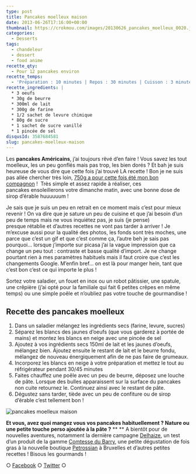 ```yaml
---
type: post
title: Pancakes moelleux maison
date: 2013-06-26T17:16:00+00:00
thumbnail: https://crokmou.com/images/20130626_pancakes_moelleux_0020.jpg
categories:
  - Desserts
tags:
  - chandeleur
  - dessert
  - food anime
recette_qty:
  - Pour 12 pancakes environ
recette_temps:
  - 'Préparation : 10 minutes | Repos : 30 minutes | Cuisson : 3 minutes'
recette_ingredients: |
  * 3 oeufs
  * 30g de beurre
  * 300ml de lait
  * 300g de farine
  * 1/2 sachet de levure chimique
  * 80g de sucre
  * 1 sachet de sucre vanillé
  * 1 pincée de sel
disqusId: 3587684581
slug: pancakes-moelleux-maison
---
```


Les **pancakes Américains**, j’ai toujours rêvé d’en faire ! Vous savez les tout moelleux, les un peu gonflés mais pas trop, les bien dorés ? Et bah je suis heureuse de vous dire que cette fois j’ai trouvé LA recette ! Bon je ne suis pas allée chercher très loin, [750g a pour cette fois été mon bon compagnon](http://www.750g.com/pancakes-r12530.htm) !  Très simple et assez rapide à réaliser, ces pancakes ensoleillerons votre dimanche matin, avec une bonne dose de sirop d’érable huuuuuum !

Je sais que je suis un peu en retrait en ce moment mais c’est pour mieux revenir ! On va dire que je sature un peu de cuisine et que j’ai besoin d’un peu de temps mais ne vous inquiétez pas, je suis (je pense) presque rétablie et d’autres recettes ne vont pas tarder à arriver ! Je m’excuse aussi pour la qualité des photos, les fonds sont très moches, une parce que c’est un gif et que c’est comme ça, l’autre beh je sais pas pourquoi… lorsque j’importe sur picasa j’ai la vague impression que ca change un peu tout : contraste et basse qualité d’import. Je ne change pourtant rien à mes paramètres habituels mais il faut croire que c’est les changements Google. M’enfin bref… on est là pour manger hein, tant que c’est bon c’est ce qui importe le plus !

Sortez votre saladier, un fouet en inox ou un robot pâtissier, une spatule, une crêpière (j’ai opté pour la familiale qui fait 6 petites crêpes en même temps) ou une simple poêle et n’oubliez pas votre touche de gourmandise !

## **Recette des pancakes moelleux**

1.  Dans un saladier mélangez les ingrédients secs (farine, levure, sucres)
2.  Séparez les blancs des jaunes d’oeufs (que vous garderez à portée de mains) et montez les blancs en neige avec une pincée de sel
3.  Ajoutez à vos ingrédients secs 150ml de lait et les jaunes d’oeufs, mélangez bien. Ajoutez ensuite le restant de lait et le beurre fondu, mélangez de nouveau énergiquement afin de ne pas faire de grumeaux.
4.  Incorporez les blancs en neige à votre préparation et mettez le tout au réfrigérateur pendant 30/45 minutes
5.  Faites chauffez une poêle avec un peu de beurre, déposez une louche de pâte. Lorsque des bulles apparaissent sur la surface du pancakes non cuite retournez le. Continuez ainsi avec le restant de pâte.
6.  Dégustez sans tarder, tiède avec un peu de confiture ou de sirop d’érable c’est tellement bon !

![pancakes moelleux maison](https://crokmou.com/images/pancakes_xclvgh.gif)

**Et vous, avez quoi mangez vous vos pancakes habituellement ? Nature ou une petite touche perso ajoutée à la pâte ?** ** ** A bientôt pour de nouvelles aventures, notamment la dernière campagne [Delhaize](http://www.delhaize.be/), un test d’un produit de la gamme [Comtesse du Barry](http://www.comtessedubarry.com/), une petite dégustation de fois gras à la nouvelle boutique [Petrossian](http://www.petrossian.fr/) à Bruxelles et d’autres petites recettes ! Bisous les gourmands !

○ [Facebook](https://www.facebook.com/crokmou.blog) ○ [Twitter](https://twitter.com/Crokmou) ○